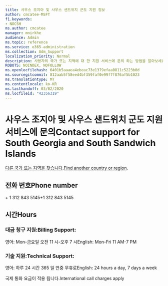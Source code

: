 ```yaml
---
title: 사우스 조지아 및 사우스 샌드위치 군도 지원 정보
author: cmcatee-MSFT
f1.keywords:
- NOCSH
ms.author: cmcatee
manager: mnirkhe
audience: Admin
ms.topic: reference
ms.service: o365-administration
ms.collection: Adm_Support
localization_priority: Normal
description: 사용자의 국가 또는 지역에 대 한 지원 서비스에 문의 하는 방법을 알아보세요.
ROBOTS: NOINDEX, NOFOLLOW
ms.openlocfilehash: 6401b5aaaea4ebeac73e1379efaa0811c5223b0d
ms.sourcegitcommit: 812aab5f58eed4bf359faf0e99f7f876af5b1023
ms.translationtype: MT
ms.contentlocale: ko-KR
ms.lasthandoff: 03/02/2020
ms.locfileid: "42356319"
---
```

# <a name="contact-support-for-south-georgia-and-south-sandwich-islands"></a><span data-ttu-id="10e38-103">사우스 조지아 및 사우스 샌드위치 군도 지원 서비스에 문의</span><span class="sxs-lookup"><span data-stu-id="10e38-103">Contact support for South Georgia and South Sandwich Islands</span></span>

<span data-ttu-id="10e38-104">[다른 국가 또는 지역을 찾습니다](../contact-support-for-business-products.md).</span><span class="sxs-lookup"><span data-stu-id="10e38-104">[Find another country or region](../contact-support-for-business-products.md).</span></span>

## <a name="phone-number"></a><span data-ttu-id="10e38-105">전화 번호</span><span class="sxs-lookup"><span data-stu-id="10e38-105">Phone number</span></span>
<span data-ttu-id="10e38-106">+ 1 312 843 5145</span><span class="sxs-lookup"><span data-stu-id="10e38-106">+1 312 843 5145</span></span>

## <a name="hours"></a><span data-ttu-id="10e38-107">시간</span><span class="sxs-lookup"><span data-stu-id="10e38-107">Hours</span></span>
### <a name="billing-support"></a><span data-ttu-id="10e38-108">대금 청구 지원:</span><span class="sxs-lookup"><span data-stu-id="10e38-108">Billing Support:</span></span>

<span data-ttu-id="10e38-109">영어: Mon-금요일 오전 11 시-오후 7 시</span><span class="sxs-lookup"><span data-stu-id="10e38-109">English: Mon-Fri 11 AM-7 PM</span></span>

### <a name="technical-support"></a><span data-ttu-id="10e38-110">기술 지원:</span><span class="sxs-lookup"><span data-stu-id="10e38-110">Technical Support:</span></span>

<span data-ttu-id="10e38-111">영어: 하루 24 시간 365 일 연중 무휴로</span><span class="sxs-lookup"><span data-stu-id="10e38-111">English: 24 hours a day, 7 days a week</span></span>

<span data-ttu-id="10e38-112">국제 통화 요금이 적용 됩니다.</span><span class="sxs-lookup"><span data-stu-id="10e38-112">International call charges apply</span></span>

